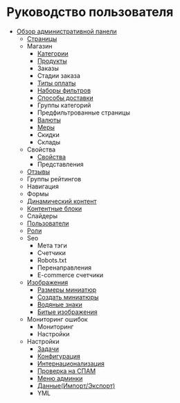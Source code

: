 # Руководство пользователя

- [Обзор административной панели](admin-panel-overview.md)
  - [Страницы](page.md)
  - Магазин
      - [Категории](category.md)
      - [Продукты](product.md)
      - Заказы
      - Стадии заказа
      - [Типы оплаты](payment-type.md)
      - [Наборы фильтров](filter-sets.md)
      - [Способы доставки](shipping-option.md)
      - Группы категорий
      - Предфильтрованные страницы
      - [Валюты](currency.md)
      - [Меры](measure.md)
      - Скидки
      - Склады
  - Свойства
      - [Свойства](property.md)
      - Представления
  - [Отзывы](reviews.md)
  - Группы рейтингов
  - Навигация
  - Формы
  - [Динамический контент](dynamic-content.md)
  - [Контентные блоки](content-blocks.md)
  - Слайдеры
  - [Пользователи](user.md)
  - [Роли](rbac.md)
  - Seo
      - Мета тэги
      - Счетчики
      - Robots.txt
      - Перенаправления
      - E-commerce счетчики
  - [Изображения](image.md)
      - [Размеры миниатюр](image-thumbnail.md)
      - [Создать миниатюры](image-create-thumbnails.md)
      - [Водяные знаки](image-watermark.md)
      - [Битые изображения](image-error.md)
  - Мониторинг ошибок
      - Мониторинг
      - Настройки
  - Настройки
      - [Задачи](background-tasks.md)
      - [Конфигурация](configuration.md)
      - [Интернационализация](i18n.md)
      - [Проверка на СПАМ](spam-checker.md)
      - [Меню админки](backend-menu.md)
      - [Данные(Импорт/Экспорт)](data.md)
      - YML
